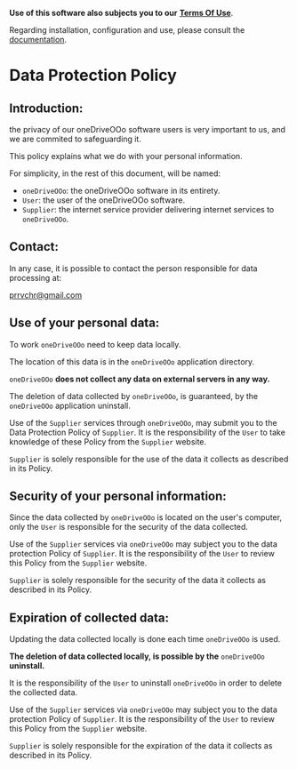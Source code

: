 **Use of this software also subjects you to our** [**Terms Of Use**](https://prrvchr.github.io/oneDriveOOo/oneDriveOOo/registration/TermsOfUse_en).

Regarding installation, configuration and use, please consult the [documentation](https://prrvchr.github.io/oneDriveOOo).

# Data Protection Policy

## Introduction:

the privacy of our oneDriveOOo software users is very important to us, and we are commited to safeguarding it.

This policy explains what we do with your personal information.

For simplicity, in the rest of this document, will be named:
- `oneDriveOOo`:  the oneDriveOOo software in its entirety.
- `User`: the user of the oneDriveOOo software.
- `Supplier`: the internet service provider delivering internet services to `oneDriveOOo`.

## Contact:

In any case, it is possible to contact the person responsible for data processing at:

prrvchr@gmail.com

## Use of your personal data:

To work `oneDriveOOo` need to keep data locally.

The location of this data is in the `oneDriveOOo` application directory.

`oneDriveOOo` **does not collect any data on external servers in any way.**

The deletion of data collected by `oneDriveOOo`, is guaranteed, by the `oneDriveOOo` application uninstall.

Use of the `Supplier` services through `oneDriveOOo`, may submit you to the Data Protection Policy of `Supplier`. It is the responsibility of the `User` to take knowledge of these Policy from the `Supplier` website.

`Supplier` is solely responsible for the use of the data it collects as described in its Policy.

## Security of your personal information:

Since the data collected by `oneDriveOOo` is located on the user's computer, only the `User` is responsible for the security of the data collected.

Use of the `Supplier` services via `oneDriveOOo` may subject you to the data protection Policy of `Supplier`. It is the responsibility of the `User` to review this Policy from the `Supplier` website.

`Supplier` is solely responsible for the security of the data it collects as described in its Policy.

## Expiration of collected data:

Updating the data collected locally is done each time `oneDriveOOo` is used.

**The deletion of data collected locally, is possible by the** `oneDriveOOo` **uninstall.**

It is the responsibility of the `User` to uninstall `oneDriveOOo` in order to delete the collected data.

Use of the `Supplier` services via `oneDriveOOo` may subject you to the data protection Policy of `Supplier`. It is the responsibility of the `User` to review this Policy from the `Supplier` website.

`Supplier` is solely responsible for the expiration of the data it collects as described in its Policy.

